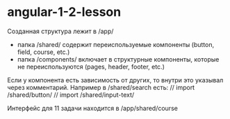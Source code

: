 # angular-1-2-lesson

Созданная структура лежит в /app/
- папка /shared/ содержит переиспользуемые компоненты (button, field, course, etc.)
- папка /components/ включает в структурные компоненты, которые не переиспользуются (pages, header, footer, etc.)

Если у компонента есть зависимость от других, то внутри это указывал через комментарий. 
Например в /shared/search есть:
// import /shared/button/
// import /shared/input-text/

Интерфейс для 11 задачи находится в 
/app/shared/course
